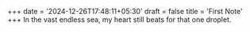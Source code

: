 +++
date = '2024-12-26T17:48:11+05:30'
draft = false
title = 'First Note'
+++
In the vast endless sea, my heart still beats for that one droplet.